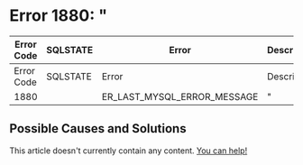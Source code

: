 
# Error 1880: "


| Error Code | SQLSTATE | Error | Description |
| --- | --- | --- | --- |
| Error Code | SQLSTATE | Error | Description |
| 1880 |  | ER_LAST_MYSQL_ERROR_MESSAGE | " |




## Possible Causes and Solutions


This article doesn't currently contain any content. [You can help!](/kb/en/writing-and-editing-knowledge-base-articles/)

